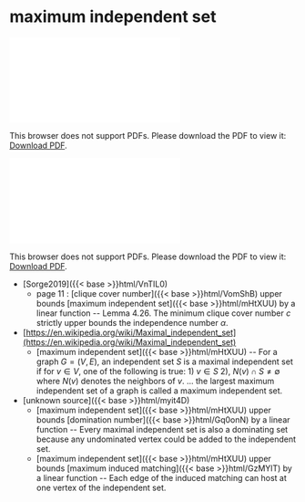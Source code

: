 # maximum independent set




<object data="../local_mHtXUU.pdf" type="application/pdf" width="100%" height="480px"><embed src="../local_mHtXUU.pdf"><p>This browser does not support PDFs. Please download the PDF to view it: <a href="../local_mHtXUU.pdf">Download PDF</a>.</p></embed></object>


<object data="../inclusions_mHtXUU.pdf" type="application/pdf" width="100%" height="480px"><embed src="../inclusions_mHtXUU.pdf"><p>This browser does not support PDFs. Please download the PDF to view it: <a href="../inclusions_mHtXUU.pdf">Download PDF</a>.</p></embed></object>

*  [Sorge2019]({{< base >}}html/VnTIL0)
    * page 11 : [clique cover number]({{< base >}}html/VomShB) upper bounds [maximum independent set]({{< base >}}html/mHtXUU) by a linear function -- Lemma 4.26. The minimum clique cover number $c$ strictly upper bounds the independence number $\alpha$.
*  [https://en.wikipedia.org/wiki/Maximal_independent_set](https://en.wikipedia.org/wiki/Maximal_independent_set)
    * [maximum independent set]({{< base >}}html/mHtXUU) -- For a graph $G=(V,E)$, an independent set $S$ is a maximal independent set if for $v \in V$, one of the following is true: 1) $v \in S$ 2), $N(v) \cap S \ne \emptyset$ where $N(v)$ denotes the neighbors of $v$. ... the largest maximum independent set of a graph is called a maximum independent set.
*  [unknown source]({{< base >}}html/myit4D)
    * [maximum independent set]({{< base >}}html/mHtXUU) upper bounds [domination number]({{< base >}}html/Gq0onN) by a linear function -- Every maximal independent set is also a dominating set because any undominated vertex could be added to the independent set.
    * [maximum independent set]({{< base >}}html/mHtXUU) upper bounds [maximum induced matching]({{< base >}}html/GzMYlT) by a linear function -- Each edge of the induced matching can host at one vertex of the independent set.